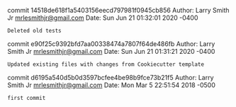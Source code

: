 commit 14518de618f1a5403156eecd797981f0945cb856
Author: Larry Smith Jr <mrlesmithjr@gmail.com>
Date:   Sun Jun 21 01:32:01 2020 -0400

    Deleted old tests

commit e90f25c9392bfd7aa00338474a7807f64de486fb
Author: Larry Smith Jr <mrlesmithjr@gmail.com>
Date:   Sun Jun 21 01:31:21 2020 -0400

    Updated existing files with changes from Cookiecutter template

commit d6195a540d5b0d3597bcfee4be98b9fce73b21f5
Author: Larry Smith Jr <mrlesmithjr@gmail.com>
Date:   Mon Mar 5 22:51:54 2018 -0500

    first commit
